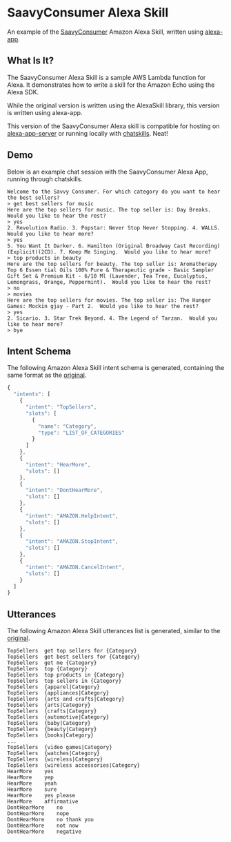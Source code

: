 SaavyConsumer Alexa Skill
=========================

An example of the [SaavyConsumer](https://github.com/amzn/alexa-skills-kit-js/tree/master/samples/savvyConsumer) Amazon Alexa Skill, written using [alexa-app](https://www.npmjs.com/package/alexa-app).

## What Is It?

The SaavyConsumer Alexa Skill is a sample AWS Lambda function for Alexa. It demonstrates how to write a skill for the Amazon Echo using the Alexa SDK.

While the original version is written using the AlexaSkill library, this version is written using alexa-app.

This version of the SaavyConsumer Alexa skill is compatible for hosting on [alexa-app-server](https://www.npmjs.com/package/alexa-app-server) or running locally with [chatskills](https://www.npmjs.com/package/chatskills). Neat!

## Demo

Below is an example chat session with the SaavyConsumer Alexa App, running through chatskills.

```
Welcome to the Savvy Consumer. For which category do you want to hear the best sellers?
> get best sellers for music
Here are the top sellers for music. The top seller is: Day Breaks. Would you like to hear the rest?
> yes
2. Revolution Radio. 3. Popstar: Never Stop Never Stopping. 4. WALLS. Would you like to hear more?
> yes
5. You Want It Darker. 6. Hamilton (Original Broadway Cast Recording)(Explicit)(2CD). 7. Keep Me Singing.  Would you like to hear more?
> top products in beauty
Here are the top sellers for beauty. The top seller is: Aromatherapy Top 6 Essen tial Oils 100% Pure & Therapeutic grade - Basic Sampler Gift Set & Premium Kit - 6/10 Ml (Lavender, Tea Tree, Eucalyptus, Lemongrass, Orange, Peppermint).  Would you like to hear the rest?
> no
> movies
Here are the top sellers for movies. The top seller is: The Hunger Games: Mockin gjay - Part 2.  Would you like to hear the rest?
> yes
2. Sicario. 3. Star Trek Beyond. 4. The Legend of Tarzan.  Would you like to hear more?
> bye
```

## Intent Schema

The following Amazon Alexa Skill intent schema is generated, containing the same format as the [original](https://github.com/amzn/alexa-skills-kit-js/blob/master/samples/savvyConsumer/speechAssets/IntentSchema.json).

```javascript
{
  "intents": [
    {
      "intent": "TopSellers",
      "slots": [
        {
          "name": "Category",
          "type": "LIST_OF_CATEGORIES"
        }
      ]
    },
    {
      "intent": "HearMore",
      "slots": []
    },
    {
      "intent": "DontHearMore",
      "slots": []
    },
    {
      "intent": "AMAZON.HelpIntent",
      "slots": []
    },
    {
      "intent": "AMAZON.StopIntent",
      "slots": []
    },
    {
      "intent": "AMAZON.CancelIntent",
      "slots": []
    }
  ]
}
```

## Utterances

The following Amazon Alexa Skill utterances list is generated, similar to the [original](https://github.com/amzn/alexa-skills-kit-js/blob/master/samples/savvyConsumer/speechAssets/SampleUtterances.txt).

```
TopSellers  get top sellers for {Category}
TopSellers  get best sellers for {Category}
TopSellers  get me {Category}
TopSellers  top {Category}
TopSellers  top products in {Category}
TopSellers  top sellers in {Category}
TopSellers  {apparel|Category}
TopSellers  {appliances|Category}
TopSellers  {arts and crafts|Category}
TopSellers  {arts|Category}
TopSellers  {crafts|Category}
TopSellers  {automotive|Category}
TopSellers  {baby|Category}
TopSellers  {beauty|Category}
TopSellers  {books|Category}
...
TopSellers  {video games|Category}
TopSellers  {watches|Category}
TopSellers  {wireless|Category}
TopSellers  {wireless accessories|Category}
HearMore    yes
HearMore    yep
HearMore    yeah
HearMore    sure
HearMore    yes please
HearMore    affirmative
DontHearMore    no
DontHearMore    nope
DontHearMore    no thank you
DontHearMore    not now
DontHearMore    negative
```